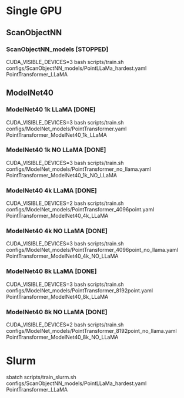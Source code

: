# Single GPU

## ScanObjectNN

### ScanObjectNN_models [STOPPED]
CUDA_VISIBLE_DEVICES=3 bash scripts/train.sh configs/ScanObjectNN_models/PointLLaMa_hardest.yaml PointTransformer_LLaMA

## ModelNet40

### ModelNet40 1k LLaMA [DONE]
CUDA_VISIBLE_DEVICES=3 bash scripts/train.sh configs/ModelNet_models/PointTransformer.yaml PointTransformer_ModelNet40_1k_LLaMA

### ModelNet40 1k NO LLaMA [DONE]
CUDA_VISIBLE_DEVICES=3 bash scripts/train.sh configs/ModelNet_models/PointTransformer_no_llama.yaml PointTransformer_ModelNet40_1k_NO_LLaMA



### ModelNet40 4k LLaMA [DONE]
CUDA_VISIBLE_DEVICES=2 bash scripts/train.sh configs/ModelNet_models/PointTransformer_4096point.yaml PointTransformer_ModelNet40_4k_LLaMA

### ModelNet40 4k NO LLaMA [DONE]
CUDA_VISIBLE_DEVICES=3 bash scripts/train.sh configs/ModelNet_models/PointTransformer_4096point_no_llama.yaml PointTransformer_ModelNet40_4k_NO_LLaMA



### ModelNet40 8k LLaMA [DONE]
CUDA_VISIBLE_DEVICES=3 bash scripts/train.sh configs/ModelNet_models/PointTransformer_8192point.yaml PointTransformer_ModelNet40_8k_LLaMA

### ModelNet40 8k NO LLaMA [DONE]
CUDA_VISIBLE_DEVICES=2 bash scripts/train.sh configs/ModelNet_models/PointTransformer_8192point_no_llama.yaml PointTransformer_ModelNet40_8k_NO_LLaMA




# Slurm
sbatch scripts/train_slurm.sh configs/ScanObjectNN_models/PointLLaMa_hardest.yaml PointTransformer_LLaMA